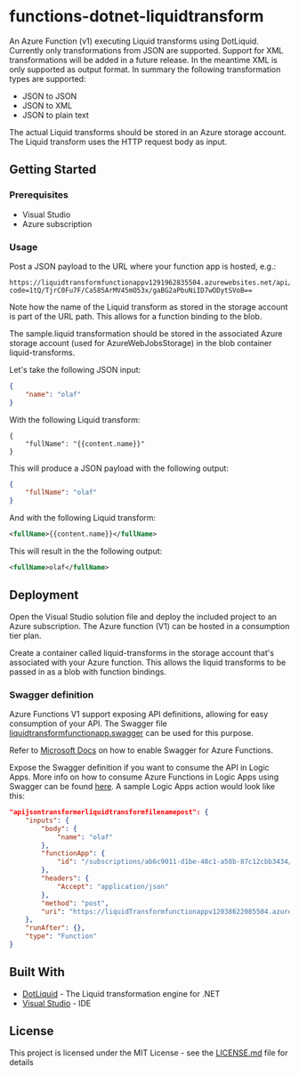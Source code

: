 # functions-dotnet-liquidtransform

An Azure Function (v1) executing Liquid transforms using DotLiquid. Currently only transformations from JSON are supported. Support for XML transformations will be added in a future release. In the meantime XML is only supported as output format. In summary the following transformation types are supported:
- JSON to JSON
- JSON to XML
- JSON to plain text


The actual Liquid transforms should be stored in an Azure storage account. The Liquid transform uses the HTTP request body as input.

## Getting Started

### Prerequisites
- Visual Studio
- Azure subscription

### Usage

Post a JSON payload to the URL where your function app is hosted, e.g.:

```http
https://liquidtransformfunctionappv1291962835504.azurewebsites.net/api/jsontransformer/sample.liquid?code=1tQ/TjrC0Fu7F/Ca585ArMV45mO53x/gaBG2aPbuNiID7wODytSVoB==
```

Note how the name of the Liquid transform as stored in the storage account is part of the URL path. This allows for a function binding to the blob.

The sample.liquid transformation should be stored in the associated Azure storage account (used for AzureWebJobsStorage) in the blob container liquid-transforms.

Let's take the following JSON input:
```json
{
	"name": "olaf"
}
```
With the following Liquid transform:
```
{
    "fullName": "{{content.name}}"
}
```
This will produce a JSON payload with the following output:
```json
{
	"fullName": "olaf"
}
```

And with the following Liquid transform:
```xml
<fullName>{{content.name}}</fullName>
```

This will result in the the following output:
```xml
<fullName>olaf</fullName>
```

## Deployment

Open the Visual Studio solution file and deploy the included project to an Azure subscription. The Azure function (V1) can be hosted in a consumption tier plan. 

Create a container called liquid-transforms in the storage account that's associated with your Azure function. This allows the liquid transforms to be passed in as a blob with function bindings.

### Swagger definition
Azure Functions V1 support exposing API definitions, allowing for easy consumption of your API. The Swagger file [liquidtransformfunctionapp.swagger](liquidtransformfunctionapp.swagger) can be used for this purpose.

Refer to [Microsoft Docs](https://docs.microsoft.com/en-us/azure/azure-functions/functions-openapi-definition) on how to enable Swagger for Azure Functions.

Expose the Swagger definition if you want to consume the API in Logic Apps.  More info on how to consume Azure Functions in Logic Apps using Swagger can be found [here](https://docs.microsoft.com/en-us/azure/logic-apps/logic-apps-azure-functions). A sample Logic Apps action would look like this:
```json
"apijsontransformerliquidtransformfilenamepost": {
	"inputs": {
		"body": {
			"name": "olaf"
		},
		"functionApp": {
			"id": "/subscriptions/ab6c9011-d1be-48c1-a58b-87c12cbb3434/resourceGroups/rg-liquidtransform/providers/Microsoft.Web/sites/LiquidTransformfunctionappv12038622085504"
		},
		"headers": {
			"Accept": "application/json"
		},
		"method": "post",
		"uri": "https://liquidTransformfunctionappv12038622085504.azurewebsites.net/api/jsontransformer/@{encodeURIComponent('sample.liquid')}"
	},
	"runAfter": {},
	"type": "Function"
}

```

## Built With

* [DotLiquid](http://dotliquidmarkup.org) - The Liquid transformation engine for .NET
* [Visual Studio](https://visualstudio.microsoft.com/) - IDE


## License

This project is licensed under the MIT License - see the [LICENSE.md](LICENSE.md) file for details
